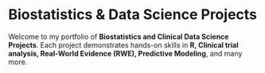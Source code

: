 # Biostatistics & Data Science Projects

Welcome to my portfolio of **Biostatistics and Clinical Data Science Projects**.
Each project demonstrates hands-on skills in **R, Clinical trial analysis, Real-World Evidence (RWE), Predictive Modeling**, and many more.
